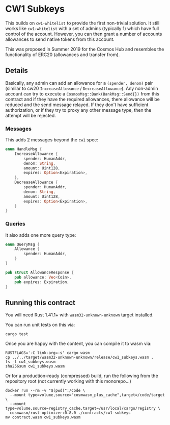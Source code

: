 # CW1 Subkeys

This builds on `cw1-whitelist` to provide the first non-trivial solution.
It still works like `cw1-whitelist` with a set of admins (typically 1)
which have full control of the account. However, you can then grant
a number of accounts allowances to send native tokens from this account.

This was proposed in Summer 2019 for the Cosmos Hub and resembles the
functionality of ERC20 (allowances and transfer from). 

## Details

Basically, any admin can add an allowance for a `(spender, denom)` pair 
(similar to cw20 `IncreaseAllowance` / `DecreaseAllowance`). Any non-admin 
account can try to execute a `CosmosMsg::Bank(BankMsg::Send{})` from this 
contract and if they have the required allowances, there allowance will be 
reduced and the send message relayed. If they don't have sufficient authorization, 
or if they try to proxy any other message type, then the attempt will be rejected.

### Messages

This adds 2 messages beyond the `cw1` spec:

```rust
enum HandleMsg {
    IncreaseAllowance {
        spender: HumanAddr,
        denom: String,
        amount: Uint128,
        expires: Option<Expiration>,
    },
    DecreaseAllowance {
        spender: HumanAddr,
        denom: String,
        amount: Uint128,
        expires: Option<Expiration>,
    }
}
```

### Queries

It also adds one more query type:

```rust
enum QueryMsg {
    Allowance {
        spender: HumanAddr,
    } 
}

pub struct AllowanceResponse {
    pub allowance: Vec<Coin>,
    pub expires: Expiration,
}
```

## Running this contract

You will need Rust 1.41.1+ with `wasm32-unknown-unknown` target installed.

You can run unit tests on this via: 

`cargo test`

Once you are happy with the content, you can compile it to wasm via:

```
RUSTFLAGS='-C link-arg=-s' cargo wasm
cp ../../target/wasm32-unknown-unknown/release/cw1_subkeys.wasm .
ls -l cw1_subkeys.wasm
sha256sum cw1_subkeys.wasm
```

Or for a production-ready (compressed) build, run the following from the
repository root (not currently working with this monorepo...)

```
docker run --rm -v "$(pwd)":/code \
  --mount type=volume,source="cosmwasm_plus_cache",target=/code/target \
  --mount type=volume,source=registry_cache,target=/usr/local/cargo/registry \
  cosmwasm/rust-optimizer:0.8.0 ./contracts/cw1-subkeys
mv contract.wasm cw1_subkeys.wasm
```
